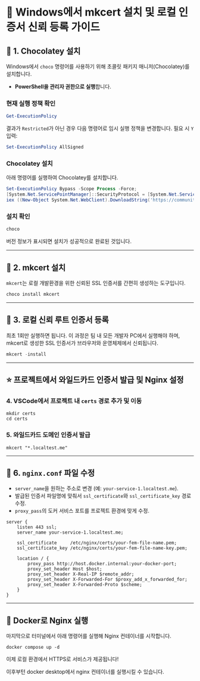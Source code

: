 # 🍫 Windows에서 mkcert 설치 및 로컬 인증서 신뢰 등록 가이드

## 📌 1. Chocolatey 설치

Windows에서 `choco` 명령어를 사용하기 위해 초콜릿 패키지 매니저(Chocolatey)를 설치합니다.

* **PowerShell을 관리자 권한으로 실행**합니다.

### 현재 실행 정책 확인

```powershell
Get-ExecutionPolicy
```

결과가 `Restricted`가 아닌 경우 다음 명령어로 임시 실행 정책을 변경합니다. 필요 시 `Y` 입력:

```powershell
Set-ExecutionPolicy AllSigned
```

### Chocolatey 설치

아래 명령어를 실행하여 Chocolatey를 설치합니다.

```powershell
Set-ExecutionPolicy Bypass -Scope Process -Force;
[System.Net.ServicePointManager]::SecurityProtocol = [System.Net.ServicePointManager]::SecurityProtocol -bor 3072;
iex ((New-Object System.Net.WebClient).DownloadString('https://community.chocolatey.org/install.ps1'))
```

### 설치 확인

```powershell
choco
```

버전 정보가 표시되면 설치가 성공적으로 완료된 것입니다.

---

## 📌 2. mkcert 설치

`mkcert`는 로컬 개발환경을 위한 신뢰된 SSL 인증서를 간편히 생성하는 도구입니다.

```powershell
choco install mkcert
```

---

## 📌 3. 로컬 신뢰 루트 인증서 등록

최초 1회만 실행하면 됩니다. 이 과정은 팀 내 모든 개발자 PC에서 실행해야 하며, mkcert로 생성한 SSL 인증서가 브라우저와 운영체제에서 신뢰됩니다.

```powershell
mkcert -install
```

---

## ⭐️ 프로젝트에서 와일드카드 인증서 발급 및 Nginx 설정

### 4. VSCode에서 프로젝트 내 `certs` 경로 추가 및 이동

```terminal
mkdir certs
cd certs
```

### 5. 와일드카드 도메인 인증서 발급

```terminal
mkcert "*.localtest.me"
```

---

## 📌 6. `nginx.conf` 파일 수정

* `server_name`을 원하는 주소로 변경 (예: `your-service-1.localtest.me`).
* 발급된 인증서 파일명에 맞춰서 `ssl_certificate`와 `ssl_certificate_key` 경로 수정.
* `proxy_pass`의 도커 서비스 포트를 프로젝트 환경에 맞게 수정.

```nginx
server {
    listen 443 ssl;
    server_name your-service-1.localtest.me;

    ssl_certificate     /etc/nginx/certs/your-fem-file-name.pem;
    ssl_certificate_key /etc/nginx/certs/your-fem-file-name-key.pem;

    location / {
        proxy_pass http://host.docker.internal:your-docker-port;
        proxy_set_header Host $host;
        proxy_set_header X-Real-IP $remote_addr;
        proxy_set_header X-Forwarded-For $proxy_add_x_forwarded_for;
        proxy_set_header X-Forwarded-Proto $scheme;
    }
}
```

---

## 🚀 Docker로 Nginx 실행

마지막으로 터미널에서 아래 명령어를 실행해 Nginx 컨테이너를 시작합니다.

```terminal
docker compose up -d
```

이제 로컬 환경에서 HTTPS로 서비스가 제공됩니다!

이후부턴 docker desktop에서 nginx 컨테이너를 실행시킬 수 있습니다.